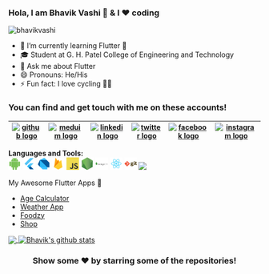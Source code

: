 ### Hola, I am Bhavik Vashi 👋 & I ❤️ coding
<p align="left"> <img src="https://komarev.com/ghpvc/?username=bhavikvashi1804&label=Views&color=blue&style=plastic" alt="bhavikvashi" /> </p>


- 🌱 I’m currently learning Flutter 💙
- 🎓 Student at G. H. Patel College of Engineering and Technology
- 💬 Ask me about Flutter
- 😄 Pronouns: He/His
- ⚡ Fun fact: I love cycling 🚴‍♂️

### You can find and get touch with me on these accounts!
|[<img src="https://img.icons8.com/fluent/48/000000/github.png" alt="github logo" width="34">](https://github.com/bhavikvashi1804) |[<img src="https://img.icons8.com/ios-glyphs/30/000000/medium-monogram.png" alt="meduim logo" width="34">](https://medium.com/@bhavikvashi1804)|[<img src="https://img.icons8.com/fluent/48/000000/linkedin.png" alt="linkedin logo" width="34">](https://www.linkedin.com/in/bhavik-vashi-709458152/)|[<img src="https://img.icons8.com/fluent/48/000000/twitter.png" alt="twitter logo" width="34">](https://twitter.com/iambhavikvashi) |[<img src="https://img.icons8.com/fluent/48/000000/facebook-new.png" alt="facebook logo" width="34">](https://www.facebook.com/BhavikVashi1804)|[<img src="https://img.icons8.com/fluent/48/000000/instagram-new.png" alt="instagram logo" width="34">](https://www.instagram.com/bhavikvashi)|
|---|---|---|---|---|---|

**Languages and Tools:**  
<code><img height="25" src="https://raw.githubusercontent.com/github/explore/80688e429a7d4ef2fca1e82350fe8e3517d3494d/topics/android/android.png"></code>
<code><img height="25" src="https://raw.githubusercontent.com/github/explore/80688e429a7d4ef2fca1e82350fe8e3517d3494d/topics/flutter/flutter.png"></code>
<code><img height="25" src="https://raw.githubusercontent.com/github/explore/80688e429a7d4ef2fca1e82350fe8e3517d3494d/topics/dart/dart.png"></code>
<code><img height="25" src="https://raw.githubusercontent.com/github/explore/80688e429a7d4ef2fca1e82350fe8e3517d3494d/topics/firebase/firebase.png"></code>
<code><img height="25" src="https://raw.githubusercontent.com/github/explore/80688e429a7d4ef2fca1e82350fe8e3517d3494d/topics/javascript/javascript.png"></code>
<code><img height="25" src="https://raw.githubusercontent.com/github/explore/80688e429a7d4ef2fca1e82350fe8e3517d3494d/topics/nodejs/nodejs.png"></code>
<code><img height="25" src="https://raw.githubusercontent.com/github/explore/80688e429a7d4ef2fca1e82350fe8e3517d3494d/topics/mongodb/mongodb.png"></code> 
<code><img height="25" src="https://raw.githubusercontent.com/github/explore/80688e429a7d4ef2fca1e82350fe8e3517d3494d/topics/react/react.png"></code> 
<code><img height="25" src="https://raw.githubusercontent.com/github/explore/80688e429a7d4ef2fca1e82350fe8e3517d3494d/topics/git/git.png"></code>
<code><img height="25" src="https://img.icons8.com/fluent/48/000000/github.png"></code>


My Awesome Flutter  Apps 💙
 - [Age Calculator](https://bhavikvashi1804.github.io/Age_Calculator)
 - [Weather App](https://bhavikvashi1804.github.io/flutter_BLoC_Weather_App)
 - [Foodzy](https://bhavikvashi1804.github.io/foodzy)
 - [Shop](https://bhavikvashi1804.github.io/shop/)
 


<a href="https://github.com/bhavikvashi1804">
  <img align="center" src="https://github-readme-stats.vercel.app/api/top-langs/?username=bhavikvashi1804&theme=light&hide_langs_below=1" />
</a>
<a href="https://github.com/bhavikvashi1804">
 <img align="center" src="https://github-readme-stats.vercel.app/api?username=bhavikvashi1804&show_icons=true&theme=light&line_height=27" alt="Bhavik's github stats"/>
</a>

<div align="center">

### Show some ❤️ by starring some of the repositories!

</div>
